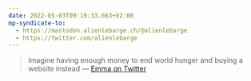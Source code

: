 ```yaml
---
date: 2022-05-03T09:19:33.663+02:00
mp-syndicate-to:
  - https://mastodon.alienlebarge.ch/@alienlebarge
  - https://twitter.com/alienlebarge
---
```

> Imagine having enough money to end world hunger and buying a website instead
> — [Emma on Twitter](https://twitter.com/emma__jayne14/status/1518777973318746112)

